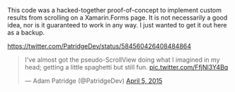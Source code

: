 This code was a hacked-together proof-of-concept to implement custom results from scrolling on a Xamarin.Forms page. It is not necessarily a good idea, nor is it guaranteed to work in any way. I just wanted to get it out here as a backup.

https://twitter.com/PatridgeDev/status/584560426408484864

<blockquote class="twitter-tweet" data-lang="en"><p lang="en" dir="ltr">I&#39;ve almost got the pseudo-ScrollView doing what I imagined in my head; getting a little spaghetti but still fun. <a href="http://t.co/FfjNl3Y4Bq">pic.twitter.com/FfjNl3Y4Bq</a></p>&mdash; Adam Patridge (@PatridgeDev) <a href="https://twitter.com/PatridgeDev/status/584560426408484864?ref_src=twsrc%5Etfw">April 5, 2015</a></blockquote>
